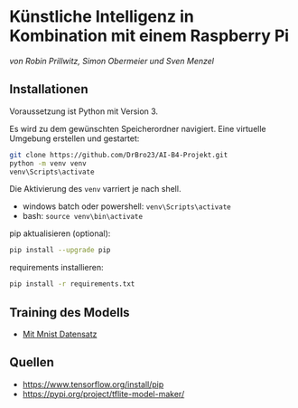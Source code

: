 # Künstliche Intelligenz in Kombination mit einem Raspberry Pi

_von Robin Prillwitz, Simon Obermeier und Sven Menzel_

## Installationen

Voraussetzung ist Python mit Version 3.

Es wird zu dem gewünschten Speicherordner navigiert.
Eine virtuelle Umgebung erstellen und gestartet:

```bash
git clone https://github.com/DrBro23/AI-B4-Projekt.git
python -m venv venv
venv\Scripts\activate
```

Die Aktivierung des `venv` varriert je nach shell.
- windows batch oder powershell: `venv\Scripts\activate`
- bash: `source venv\bin\activate`

pip aktualisieren (optional):
```bash
pip install --upgrade pip
```

requirements installieren:
```bash
pip install -r requirements.txt
```


## Training des Modells

- [Mit Mnist Datensatz](./mnist.md)


## Quellen

- https://www.tensorflow.org/install/pip
- https://pypi.org/project/tflite-model-maker/
